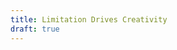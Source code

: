```yaml
---
title: Limitation Drives Creativity
draft: true
---
```

<!-- 
The idea is, something isn't special when it's abundant. Mass produced or commercialized. People want things that are scarce. Not mass produced trash. Recently released, Concord game. 

-->